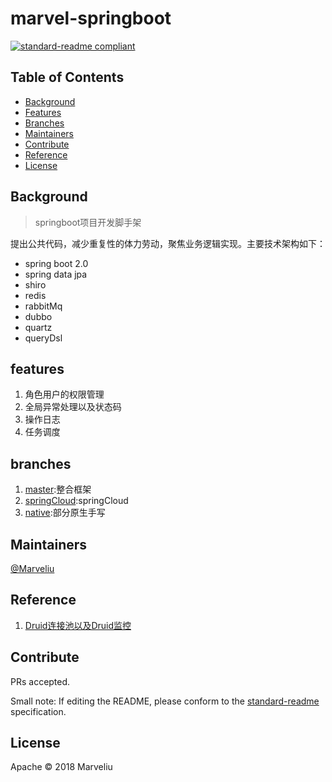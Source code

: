 # marvel-springboot

[![standard-readme compliant](https://img.shields.io/badge/standard--readme-OK-green.svg?style=flat-square)](https://github.com/RichardLitt/standard-readme)

## Table of Contents

- [Background](#background)
- [Features](#features)
- [Branches](#branches)
- [Maintainers](#maintainers)
- [Contribute](#contribute)
- [Reference](#reference)
- [License](#license)

## Background

> springboot项目开发脚手架

提出公共代码，减少重复性的体力劳动，聚焦业务逻辑实现。主要技术架构如下：

- spring boot 2.0
- spring data jpa
- shiro
- redis
- rabbitMq
- dubbo
- quartz
- queryDsl

## features

1. 角色用户的权限管理
2. 全局异常处理以及状态码
3. 操作日志
4. 任务调度

## branches

1. [master](https://github.com/Marveliu/marvel-springboot/tree/master):整合框架
2. [springCloud](https://github.com/Marveliu/marvel-springboot/tree/native):springCloud
3. [native](https://github.com/Marveliu/marvel-springboot/tree/native):部分原生手写


## Maintainers

[@Marveliu](https://github.com/Marveliu)

## Reference

1. [Druid连接池以及Druid监控](https://www.jianshu.com/p/139405d267d3)

## Contribute

PRs accepted.

Small note: If editing the README, please conform to the [standard-readme](https://github.com/RichardLitt/standard-readme) specification.

## License

Apache © 2018 Marveliu
